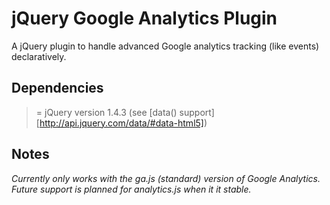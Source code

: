jQuery Google Analytics Plugin
==============================
A jQuery plugin to handle advanced Google analytics tracking (like events) declaratively.

Dependencies
------------
>= jQuery version 1.4.3 (see [data() support][http://api.jquery.com/data/#data-html5])

Notes
-----
_Currently only works with the ga.js (standard) version of Google Analytics. Future support is planned for analytics.js when it it stable._